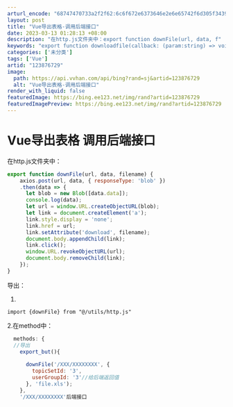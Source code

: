```yaml
---
arturl_encode: "68747470733a2f2f62:6c6f672e6373646e2e6e65742f6d305f34393437313636382f:61727469636c652f64657461696c732f313233383736373239"
layout: post
title: "Vue导出表格-调用后端接口"
date: 2023-03-13 01:28:13 +08:00
description: "在http.js文件夹中：export function downFile(url, data, f"
keywords: "export function downloadfile(callback: (param:string) => void,url: string, d"
categories: ['未分类']
tags: ['Vue']
artid: "123876729"
image:
  path: https://api.vvhan.com/api/bing?rand=sj&artid=123876729
  alt: "Vue导出表格-调用后端接口"
render_with_liquid: false
featuredImage: https://bing.ee123.net/img/rand?artid=123876729
featuredImagePreview: https://bing.ee123.net/img/rand?artid=123876729
---
```


# Vue导出表格 调用后端接口

在http.js文件夹中：

```javascript
export function downFile(url, data, filename) {
    axios.post(url, data, { responseType: 'blob' })
    .then(data => {
      let blob = new Blob([data.data]);
      console.log(data);
      let url = window.URL.createObjectURL(blob);
      let link = document.createElement('a');
      link.style.display = 'none';
      link.href = url;
      link.setAttribute('download', filename);
      document.body.appendChild(link);
      link.click();
      window.URL.revokeObjectURL(url);
      document.body.removeChild(link);
    });
}

```

导出：
  
1.
`import {downFile} from "@/utils/http.js"`

2.在method中：

```javascript
  methods: {
  //导出
    export_but(){
      
      downFile('/XXX/XXXXXXXX', {
        topicSetId: '3',
        userGroupId: '3'//给后端返回值
      }, 'file.xls');
    },
    '/XXX/XXXXXXXX'后端接口  

```